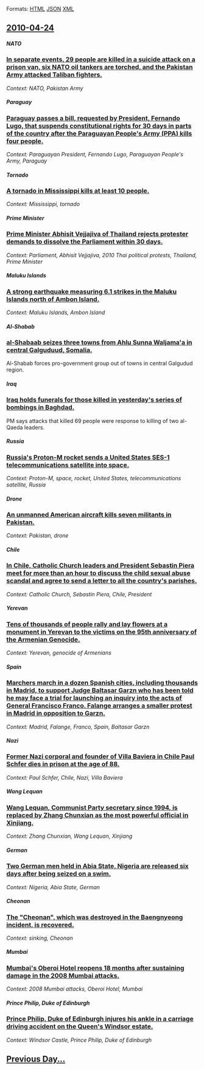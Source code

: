 
Formats: [HTML](2010/04/24/index.html)  [JSON](2010/04/24/index.json)  [XML](2010/04/24/index.xml)  

## [2010-04-24](/news/2010/04/24/index.md)

##### NATO
### [In separate events, 29 people are killed in a suicide attack on a prison van, six NATO oil tankers are torched, and the Pakistan Army attacked Taliban fighters. ](/news/2010/04/24/in-separate-events-29-people-are-killed-in-a-suicide-attack-on-a-prison-van-six-nato-oil-tankers-are-torched-and-the-pakistan-army-attack.md)
_Context: NATO, Pakistan Army_

##### Paraguay
### [Paraguay passes a bill, requested by President, Fernando Lugo, that suspends constitutional rights for 30 days in parts of the country after the Paraguayan People's Army (PPA) kills four people. ](/news/2010/04/24/paraguay-passes-a-bill-requested-by-president-fernando-lugo-that-suspends-constitutional-rights-for-30-days-in-parts-of-the-country-after.md)
_Context: Paraguayan President, Fernando Lugo, Paraguayan People's Army, Paraguay_

##### Tornado
### [A tornado in Mississippi kills at least 10 people. ](/news/2010/04/24/a-tornado-in-mississippi-kills-at-least-10-people.md)
_Context: Mississippi, tornado_

##### Prime Minister
### [Prime Minister Abhisit Vejjajiva of Thailand rejects protester demands to dissolve the Parliament within 30 days. ](/news/2010/04/24/prime-minister-abhisit-vejjajiva-of-thailand-rejects-protester-demands-to-dissolve-the-parliament-within-30-days.md)
_Context: Parliament, Abhisit Vejjajiva, 2010 Thai political protests, Thailand, Prime Minister_

##### Maluku Islands
### [A strong earthquake measuring 6.1 strikes in the Maluku Islands north of Ambon Island. ](/news/2010/04/24/a-strong-earthquake-measuring-6-1-strikes-in-the-maluku-islands-north-of-ambon-island.md)
_Context: Maluku Islands, Ambon Island_

##### Al-Shabab
### [al-Shabaab seizes three towns from Ahlu Sunna Waljama'a in central Galguduud, Somalia. ](/news/2010/04/24/al-shabaab-seizes-three-towns-from-ahlu-sunna-waljama-a-in-central-galguduud-somalia.md)
Al-Shabab forces pro-government group out of towns in central Galgudud region.

##### Iraq
### [Iraq holds funerals for those killed in yesterday's series of bombings in Baghdad. ](/news/2010/04/24/iraq-holds-funerals-for-those-killed-in-yesterday-s-series-of-bombings-in-baghdad.md)
PM says attacks that killed 69 people were response to killing of two al-Qaeda leaders.

##### Russia
### [Russia's Proton-M rocket sends a United States SES-1 telecommunications satellite into space. ](/news/2010/04/24/russia-s-proton-m-rocket-sends-a-united-states-ses-1-telecommunications-satellite-into-space.md)
_Context: Proton-M, space, rocket, United States, telecommunications satellite, Russia_

##### Drone
### [ An unmanned American aircraft kills seven militants in Pakistan. ](/news/2010/04/24/an-unmanned-american-aircraft-kills-seven-militants-in-pakistan.md)
_Context: Pakistan, drone_

##### Chile
### [In Chile, Catholic Church leaders and President Sebastin Piera meet for more than an hour to discuss the child sexual abuse scandal and agree to send a letter to all the country's parishes. ](/news/2010/04/24/in-chile-catholic-church-leaders-and-president-sebastian-pinera-meet-for-more-than-an-hour-to-discuss-the-child-sexual-abuse-scandal-and-ag.md)
_Context: Catholic Church, Sebastin Piera, Chile, President_

##### Yerevan
### [Tens of thousands of people rally and lay flowers at a monument in Yerevan to the victims on the 95th anniversary of the Armenian Genocide. ](/news/2010/04/24/tens-of-thousands-of-people-rally-and-lay-flowers-at-a-monument-in-yerevan-to-the-victims-on-the-95th-anniversary-of-the-armenian-genocide.md)
_Context: Yerevan, genocide of Armenians_

##### Spain
### [Marchers march in a dozen Spanish cities, including thousands in Madrid, to support Judge Baltasar Garzn who has been told he may face a trial for launching an inquiry into the acts of General Francisco Franco. Falange arranges a smaller protest in Madrid in opposition to Garzn. ](/news/2010/04/24/marchers-march-in-a-dozen-spanish-cities-including-thousands-in-madrid-to-support-judge-baltasar-garzon-who-has-been-told-he-may-face-a-tr.md)
_Context: Madrid, Falange, Franco, Spain, Baltasar Garzn_

##### Nazi
### [Former Nazi corporal and founder of Villa Baviera in Chile Paul Schfer dies in prison at the age of 88. ](/news/2010/04/24/former-nazi-corporal-and-founder-of-villa-baviera-in-chile-paul-schafer-dies-in-prison-at-the-age-of-88.md)
_Context: Paul Schfer, Chile, Nazi, Villa Baviera_

##### Wang Lequan
### [Wang Lequan, Communist Party secretary since 1994, is replaced by Zhang Chunxian as the most powerful official in Xinjiang. ](/news/2010/04/24/wang-lequan-communist-party-secretary-since-1994-is-replaced-by-zhang-chunxian-as-the-most-powerful-official-in-xinjiang.md)
_Context: Zhang Chunxian, Wang Lequan, Xinjiang_

##### German
### [Two German men held in Abia State, Nigeria are released six days after being seized on a swim. ](/news/2010/04/24/two-german-men-held-in-abia-state-nigeria-are-released-six-days-after-being-seized-on-a-swim.md)
_Context: Nigeria, Abia State, German_

##### Cheonan
### [The "Cheonan", which was destroyed in the Baengnyeong incident, is recovered. ](/news/2010/04/24/the-cheonan-which-was-destroyed-in-the-baengnyeong-incident-is-recovered.md)
_Context: sinking, Cheonan_

##### Mumbai
### [Mumbai's Oberoi Hotel reopens 18 months after sustaining damage in the 2008 Mumbai attacks. ](/news/2010/04/24/mumbai-s-oberoi-hotel-reopens-18-months-after-sustaining-damage-in-the-2008-mumbai-attacks.md)
_Context: 2008 Mumbai attacks, Oberoi Hotel, Mumbai_

##### Prince Philip, Duke of Edinburgh
### [Prince Philip, Duke of Edinburgh injures his ankle in a carriage driving accident on the Queen's Windsor estate. ](/news/2010/04/24/prince-philip-duke-of-edinburgh-injures-his-ankle-in-a-carriage-driving-accident-on-the-queen-s-windsor-estate.md)
_Context: Windsor Castle, Prince Philip, Duke of Edinburgh_

## [Previous Day...](/news/2010/04/23/index.md)

